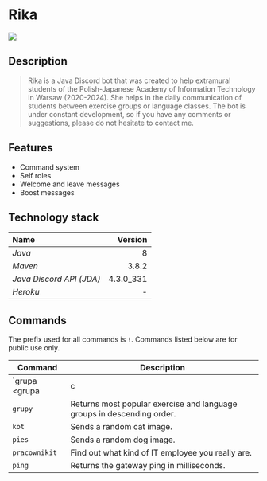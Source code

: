 # Rika

![](https://imgur.com/c2kMrv0.png)

## Description

> Rika is a Java Discord bot that was created to help extramural students of the Polish-Japanese Academy of Information Technology in Warsaw (2020-2024). She helps in the daily communication of students between exercise groups or language classes. The bot is under constant development, so if you have any comments or suggestions, please do not hesitate to contact me.

## Features

- Command system
- Self roles
- Welcome and leave messages
- Boost messages

## Technology stack

Name  | Version
:-------|--------:
*Java*  | 8
*Maven*  | 3.8.2
*Java Discord API (JDA)* | 4.3.0_331
*Heroku* | -

## Commands

The prefix used for all commands is `!`. Commands listed below are for public use only.

| Command | Description |
| ------------- | ------------------------------ |
| `grupa <grupa|c|l>` | Choose your exercise and language group to get access to dedicated channels. |
| `grupy` | Returns most popular exercise and language groups in descending order. |
| `kot` | Sends a random cat image. |
| `pies` | Sends a random dog image. |
| `pracownikit` | Find out what kind of IT employee you really are. |
| `ping` | Returns the gateway ping in milliseconds. |
